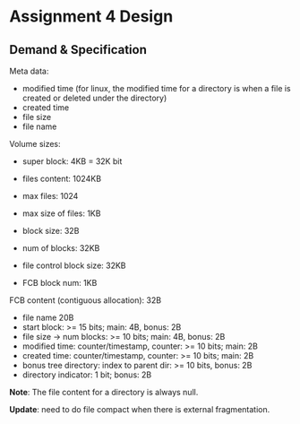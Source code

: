 # Assignment 4 Design

## Demand & Specification

Meta data:

- modified time (for linux, the modified time for a directory is when a file is created or deleted under the directory)
- created time
- file size
- file name

Volume sizes:

- super block: 4KB = 32K bit
- files content: 1024KB
- max files: 1024
- max size of files: 1KB
- block size: 32B
- num of blocks: 32KB

- file control block size: 32KB
- FCB block num: 1KB

FCB content (contiguous allocation): 32B

- file name 20B
- start block: >= 15 bits; main: 4B, bonus: 2B
- file size -> num blocks: >= 10 bits; main: 4B, bonus: 2B
- modified time: counter/timestamp, counter: >= 10 bits; main: 2B
- created time: counter/timestamp, counter: >= 10 bits; main: 2B
- bonus tree directory: index to parent dir: >= 10 bits, bonus: 2B
- directory indicator: 1 bit; bonus: 2B

**Note**: The file content for a directory is always null.

**Update**: need to do file compact when there is external fragmentation.